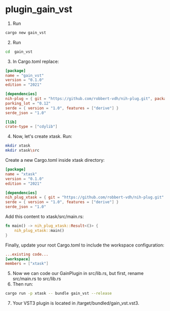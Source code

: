 ﻿# plugin_gain_vst


1. Run
```bash
cargo new gain_vst
```
2. Run
```bash
cd  gain_vst
```
3. In Cargo.toml replace:
```toml
[package]
name = "gain_vst"
version = "0.1.0"
edition = "2021"

[dependencies]
nih-plug = { git = "https://github.com/robbert-vdh/nih-plug.git", package = "nih_plug", features = ["assert_process_allocs", "standalone"] }
parking_lot = "0.12"
serde = { version = "1.0", features = ["derive"] }
serde_json = "1.0"

[lib]
crate-type = ["cdylib"]
```
4. Now, let's create xtask. Run:
```bash
mkdir xtask
mkdir xtask\src
```
Create a new Cargo.toml inside xtask directory:
```toml
[package]
name = "xtask"
version = "0.1.0"
edition = "2021"

[dependencies]
nih_plug_xtask = { git = "https://github.com/robbert-vdh/nih-plug.git" }
serde = { version = "1.0", features = ["derive"] }
serde_json = "1.0"
```
Add this content to xtask/src/main.rs:
```rust
fn main() -> nih_plug_xtask::Result<()> {
    nih_plug_xtask::main()
}
```
Finally, update your root Cargo.toml to include the workspace configuration:
```toml
...existing code...
[workspace]
members = ["xtask"]
```
5. Now we can code our GainPlugin in src/lib.rs, but first, rename src/main.rs to src/lib.rs
6. Then run:
```bash
cargo run -p xtask -- bundle gain_vst --release
```
7. Your VST3 plugin is located in /target/bundled/gain_vst.vst3.
